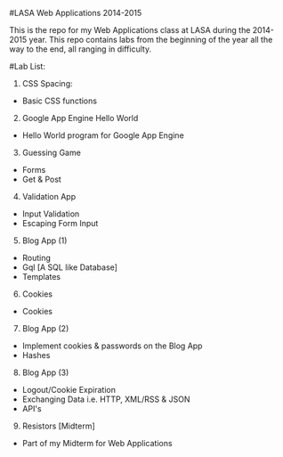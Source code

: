 #LASA Web Applications 2014-2015

This is the repo for my Web Applications class at LASA
during the 2014-2015 year. This repo contains labs from
the beginning of the year all the way to the end, all
ranging in difficulty. 

#Lab List:
1. CSS Spacing:
  - Basic CSS functions
2. Google App Engine Hello World
  - Hello World program for Google App Engine
3. Guessing Game
  - Forms
  - Get & Post
4. Validation App
  - Input Validation
  - Escaping Form Input
5. Blog App (1)
  - Routing
  - Gql [A SQL like Database]
  - Templates
6. Cookies
  - Cookies
7. Blog App (2)
  - Implement cookies & passwords on the Blog App
  - Hashes
8. Blog App (3)
  - Logout/Cookie Expiration
  - Exchanging Data i.e. HTTP, XML/RSS & JSON
  - API's
9. Resistors [Midterm]
  - Part of my Midterm for Web Applications
